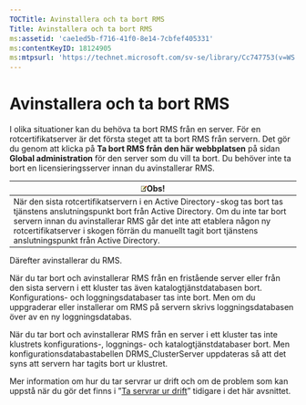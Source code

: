 ```yaml
---
TOCTitle: Avinstallera och ta bort RMS
Title: Avinstallera och ta bort RMS
ms:assetid: 'cae1ed5b-f716-41f0-8e14-7cbfef405331'
ms:contentKeyID: 18124905
ms:mtpsurl: 'https://technet.microsoft.com/sv-se/library/Cc747753(v=WS.10)'
---
```


Avinstallera och ta bort RMS
============================

I olika situationer kan du behöva ta bort RMS från en server. För en rotcertifikatserver är det första steget att ta bort RMS från servern. Det gör du genom att klicka på **Ta bort RMS från den här webbplatsen** på sidan **Global administration** för den server som du vill ta bort. Du behöver inte ta bort en licensieringsserver innan du avinstallerar RMS.

| ![](images/Cc747753.note(WS.10).gif)Obs!                                                                                                                                                                                                                                                                    |
|------------------------------------------------------------------------------------------------------------------------------------------------------------------------------------------------------------------------------------------------------------------------------------------------------------------------------------------|
| När den sista rotcertifikatservern i en Active Directory-skog tas bort tas tjänstens anslutningspunkt bort från Active Directory. Om du inte tar bort servern innan du avinstallerar RMS går det inte att etablera någon ny rotcertifikatserver i skogen förrän du manuellt tagit bort tjänstens anslutningspunkt från Active Directory. |

Därefter avinstallerar du RMS.

När du tar bort och avinstallerar RMS från en fristående server eller från den sista servern i ett kluster tas även katalogtjänstdatabasen bort. Konfigurations- och loggningsdatabaser tas inte bort. Men om du uppgraderar eller installerar om RMS på servern skrivs loggningsdatabasen över av en ny loggningsdatabas.

När du tar bort och avinstallerar RMS från en server i ett kluster tas inte klustrets konfigurations-, loggnings- och katalogtjänstdatabaser bort. Men konfigurationsdatabastabellen DRMS\_ClusterServer uppdateras så att det syns att servern har tagits bort ur klustret.

Mer information om hur du tar servrar ur drift och om de problem som kan uppstå när du gör det finns i ”[Ta servrar ur drift](https://technet.microsoft.com/52005e2e-9563-4ba0-906c-3cc76f9c378f)” tidigare i det här avsnittet.
